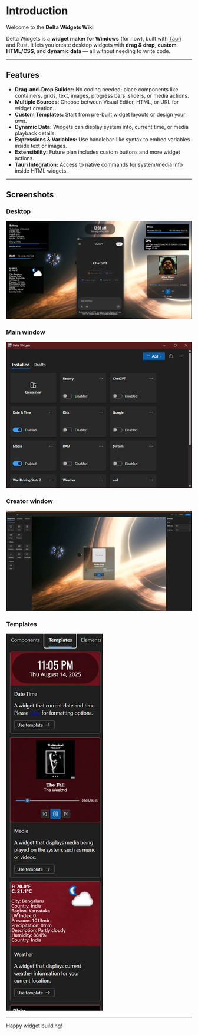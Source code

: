 # Introduction

Welcome to the **Delta Widgets Wiki**

Delta Widgets is a **widget maker for Windows** (for now), built with [Tauri](https://tauri.app/) and Rust.
It lets you create desktop widgets with **drag & drop**, **custom HTML/CSS**, and **dynamic data** — all without needing to write code.

---

## Features

- **Drag-and-Drop Builder:** No coding needed; place components like containers, grids, text, images, progress bars, sliders, or media actions.
- **Multiple Sources:** Choose between Visual Editor, HTML, or URL for widget creation.
- **Custom Templates:** Start from pre-built widget layouts or design your own.
- **Dynamic Data:** Widgets can display system info, current time, or media playback details.
- **Expressions & Variables:** Use handlebar-like syntax to embed variables inside text or images.
- **Extensibility:** Future plan includes custom buttons and more widget actions.
- **Tauri Integration:** Access to native commands for system/media info inside HTML widgets.

---

## Screenshots

### Desktop

![desktop](./img/ss-1.png)

### Main window

![main](./img/ss-2-new.png)

### Creator window

![creator](./img/ss-creator.png)

### Templates

![templates](./img/ss-templates.png)

---

Happy widget building!
